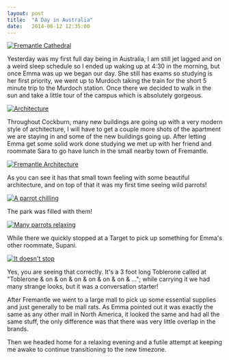 ```yaml
---
layout: post
title:  "A Day in Australia"
date:   2014-06-12 12:35:00
---
```


[![Fremantle Cathedral](http://i.imgur.com/LOfgbGC.jpg)](http://i.imgur.com/LOfgbGCl.jpg)

Yesterday was my first full day being in Australia, I am still jet lagged and on a weird sleep schedule so I ended up waking up at 4:30 in the morning, but once Emma was up we began our day. She still has exams so studying is her first priority, we went up to Murdoch taking the train for the short 5 minute trip to the Murdoch station. Once there we decided to walk in the sun and take a little tour of the campus which is absolutely gorgeous.

[![Architecture](http://i.imgur.com/twhnCDM.jpg)](http://i.imgur.com/twhnCDMl.jpg)

Throughout Cockburn, many new buildings are going up with a very modern style of architecture, I will have to get a couple more shots of the apartment we are staying in and some of the new buildings going up. After letting Emma get some solid work done studying we met up with her friend and roommate Sara to go have lunch in the small nearby town of Fremantle.

[![Fremantle Architecture](http://i.imgur.com/gCSUKk1.jpg)](http://i.imgur.com/gCSUKk1l.jpg)

As you can see it has that small town feeling with some beautiful architecture, and on top of that it was my first time seeing wild parrots!

[![A parrot chilling](http://i.imgur.com/IYP3Gkk.jpg)](http://i.imgur.com/IYP3Gkkl.jpg)

The park was filled with them!

[![Many parrots relaxing](http://i.imgur.com/Dj2a3Pq.jpg)](http://i.imgur.com/Dj2a3Pql.jpg)

While there we quickly stopped at a Target to pick up something for Emma's other roommate, Supani.

[![It doesn't stop](http://i.imgur.com/ao0Bs3m.jpg)](http://i.imgur.com/ao0Bs3ml.jpg)

Yes, you are seeing that correctly. It's a 3 foot long Toblerone called at "Toblerone & on & on & on & on & on & on & ..."; while carrying it we had many strange looks, but it was a conversation starter!

After Fremantle we went to a large mall to pick up some essential supplies and just generally to be mall rats. As Emma pointed out it was exactly the same as any other mall in North America, it looked the same and had all the same stuff, the only difference was that there was very little overlap in the brands.

Then we headed home for a relaxing evening and a futile attempt at keeping me awake to continue transitioning to the new timezone.
